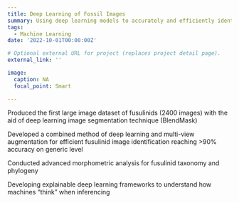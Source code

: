 ```yaml
---
title: Deep Learning of Fossil Images
summary: Using deep learning models to accurately and efficiently identify/classify fossil organisms.
tags:
  - Machine Learning
date: '2022-10-01T00:00:00Z'

# Optional external URL for project (replaces project detail page).
external_link: ''

image:
  caption: NA
  focal_point: Smart

---
```


Produced the first large image dataset of fusulinids (2400 images) with the aid of deep learning image segmentation technique (BlendMask)

Developed a combined method of deep learning and multi-view augmentation for efficient fusulinid image identification reaching >90% accuracy on generic level

Conducted advanced morphometric analysis for fusulinid taxonomy and phylogeny

Developing explainable deep learning frameworks to understand how machines “think” when inferencing
